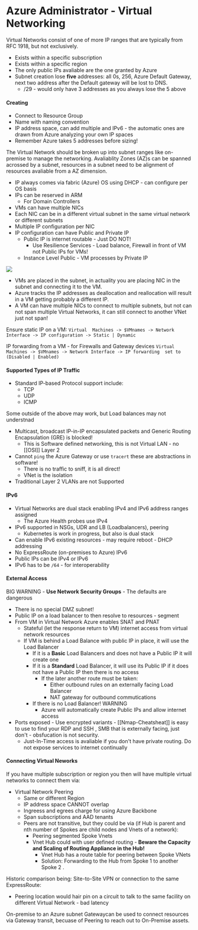 # Azure Administrator - Virtual Networking



Virtual Networks consist of one of more IP ranges that are typically from RFC 1918, but not exclusively. 

- Exists within a specific subscription
- Exists within a specific region
- The only public IPs avaliable are the one granted by Azure
- Subnet creation lose **five** addresses: all 0s, 256, Azure Default Gateway, next two address after the Default gateway will be lost to DNS.
	- /29 - would only have 3 addresses as you always lose the 5 above

#### Creating 
- Connect to Resource Group
- Name with naming convention
- IP address space, can add multiple and IPv6 - the automatic ones are drawn from Azure analyzing your own IP spaces
- Remember Azure takes 5 addresses before sizing!


The Virtual Network should be broken up into subnet ranges like on-premise to manage the networking. Avaliablity Zones (AZ)s can be spanned acrossed by a subnet, resources in a subnet need to be alignment of resources avaliable from a AZ dimension.


- IP always comes via fabric (Azure) OS using DHCP - can configure per OS basis 
- IPs can be reserved in ARM
	- For Domain Controllers
- VMs can have multiple NICs
- Each NIC can be in a different virtual subnet in the same virtual network or different subnets
- Multiple IP configuration per NIC
- IP configuration can have Public and Private IP
	- Public IP is internet routable - Just DO NOT!
		- Use Resilience Services -  Load balance, Firewall in front of VM not Public IPs for VMs!
	- Instance Level Public - VM processes by Private IP

![](azure-virtualnetworking-diagram.excalidraw)

- VMs are placed in the subnet, in actuality you are placing NIC in the subnet and connecting it to the VM. 
- Azure tracks the IP addresses as deallocation and reallocation will result in a VM getting probably a different IP. 
- A VM can have multiple NICs to connect to multiple subnets, but not can not span multiple Virtual Networks, it can still connect to another VNet just not span! 

Ensure static IP on a VM:
`Virtual  Machines -> $VMnames -> Network Interface -> IP configuration -> Static | Dynamic` 

IP forwarding from a VM - for Firewalls and Gateway devices
`Virtual  Machines -> $VMnames -> Network Interface -> IP forwarding  set to (Disabled | Enabled)`

#### Supported Types of IP Traffic

- Standard IP-based Protocol support include:
	- TCP
	- UDP
	- ICMP

Some outside of the above may work, but Load balances may not understnad

- Multicast, broadcast IP-in-IP encapsulated packets and Generic Routing Encapsulation (GRE) is blocked! 
	- This is Software defined networking, this is not Virtual LAN - no [[OSI]] Layer 2
- Cannot `ping` the Azure Gateway or use `tracert` these are abstractions in software! 
	- There is no traffic to sniff, it is all direct!
	- VNet is the isolation
- Traditional Layer 2 VLANs are not Supported

#### IPv6

- Virtual Networks are dual stack enabling IPv4 and IPv6 address ranges assigned
	- The Azure Health probes use IPv4
- IPv6 supported in NSGs, UDR and LB (Loadbalancers), peering
	- Kubernetes is work in progress, but also is dual stack
- Can enable IPv6 existing resources - may require reboot - DHCP addressing
- No ExpressRoute (on-premises to Azure) IPv6
- Public IPs can be IPv4 or IPv6
- IPv6 has to be `/64`  - for interoperability

#### External Access

BIG WARNING - **Use Network Security Groups** - The defaults are dangerous 

- There is no special DMZ subnet!
- Public IP on a load balancer to then resolve to resources - segment 
- From VM in Virtual Network Azure enables SNAT and PNAT
	- Stateful (let the response return to VM) internet access from virtual network resources 
	- If VM is behind a Load Balance with public IP in place, it will use the Load Balancer
		- If it is a **Basic** Load Balancers and does not have a Public IP it will create one
		- If it is a **Standard** Load Balancer, it will use its Public IP if it does not have a Public IP then there is no access
			- If the later another route must be taken:
				- Either outbound rules on an externally facing Load Balancer
				- NAT gateway for outbound commutications
		- If there is no Load Balancer! WARNING
			- Azure will automatically create Public IPs and allow internet access
- Ports exposed - Use encrypted variants - [[Nmap-Cheatsheat]] is easy to use to find your RDP and SSH , SMB that is externally facing, just don't - obsfucation is not security.
	- Just-In-Time access is avaliable if you don't have private routing. Do not expose services to internet continually

#### Connecting Virtual Neworks

If you have multiple subscription or region you then will have multiple virtual networks to connect them via:
- Virtual Network Peering 
	- Same or different Region
	- IP address space CANNOT overlap
	- Ingreess and egrees charge for using Azure Backbone
	- Span subscriptions and AAD tenants
	- Peers are not transitive, but they could be via (if Hub is parent and nth number of Spokes are child nodes and Vnets of a network):
		- Peering segmented Spoke Vnets
		- Vnet Hub could with user defined routing - **Beware the Capacity and Scaling of Routing Appliance in the Hub!** 
			- Vnet Hub has a route table for peering between Spoke VNets 
			- Solution: Forwarding to the Hub from Spoke 1 to another Spoke 2 . 

Historic comparison being: Site-to-Site VPN or connection to the same ExpressRoute:
- Peering location would hair pin on a circuit to talk to the same facility on different Virtual Network - bad latency

On-premise to an Azure subnet Gatewaycan be used to connect resources via Gateway transit, becuase of Peering to reach out to On-Premise assets. 
